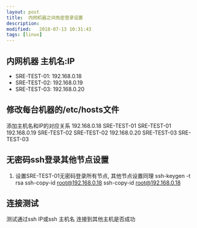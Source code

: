```yaml
---
layout: post
title:  内网机器之间免密登录设置
description: 
modified:   2018-07-13 10:31:43
tags: [linux]
---
```


## 内网机器 主机名:IP
- SRE-TEST-01: 192.168.0.18
- SRE-TEST-02: 192.168.0.19
- SRE-TEST-03: 192.168.0.20

## 修改每台机器的/etc/hosts文件
添加主机名和IP的对应关系
192.168.0.18 SRE-TEST-01 SRE-TEST-01
192.168.0.19 SRE-TEST-02 SRE-TEST-02 
192.168.0.20 SRE-TEST-03 SRE-TEST-03 

## 无密码ssh登录其他节点设置
1. 设置SRE-TEST-01无密码登录所有节点, 其他节点设置同理
ssh-keygen -t rsa
ssh-copy-id root@192.168.0.18
ssh-copy-id root@192.168.0.18

## 连接测试
测试通过ssh IP或ssh 主机名 连接到其他主机是否成功
